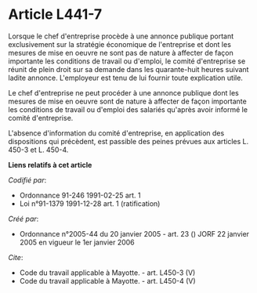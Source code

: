 # Article L441-7

Lorsque le chef d'entreprise procède à une annonce publique portant exclusivement sur la stratégie économique de l'entreprise
et dont les mesures de mise en oeuvre ne sont pas de nature à affecter de façon importante les conditions de travail ou
d'emploi, le comité d'entreprise se réunit de plein droit sur sa demande dans les quarante-huit heures suivant ladite
annonce. L'employeur est tenu de lui fournir toute explication utile.

Le chef d'entreprise ne peut procéder à une annonce publique dont les mesures de mise en oeuvre sont de nature à affecter de
façon importante les conditions de travail ou d'emploi des salariés qu'après avoir informé le comité d'entreprise.

L'absence d'information du comité d'entreprise, en application des dispositions qui précèdent, est passible des peines
prévues aux articles L. 450-3 et L. 450-4.

**Liens relatifs à cet article**

_Codifié par_:

  - Ordonnance 91-246 1991-02-25 art. 1
  - Loi n°91-1379 1991-12-28 art. 1 (ratification)

_Créé par_:

  - Ordonnance n°2005-44 du 20 janvier 2005 - art. 23 () JORF 22 janvier 2005 en vigueur le 1er janvier 2006

_Cite_:

  - Code du travail applicable à Mayotte. - art. L450-3 (V)
  - Code du travail applicable à Mayotte. - art. L450-4 (V)
